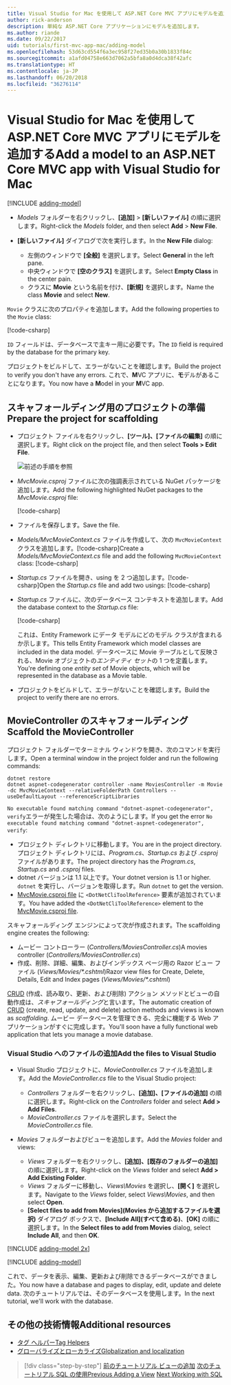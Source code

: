 ```yaml
---
title: Visual Studio for Mac を使用して ASP.NET Core MVC アプリにモデルを追加する
author: rick-anderson
description: 単純な ASP.NET Core アプリケーションにモデルを追加します。
ms.author: riande
ms.date: 09/22/2017
uid: tutorials/first-mvc-app-mac/adding-model
ms.openlocfilehash: 53d63cd554f6a3ec958f27ed35b0a30b1833f84c
ms.sourcegitcommit: a1afd04758e663d7062a5bfa8a0d4dca38f42afc
ms.translationtype: HT
ms.contentlocale: ja-JP
ms.lasthandoff: 06/20/2018
ms.locfileid: "36276114"
---
```

# <a name="add-a-model-to-an-aspnet-core-mvc-app-with-visual-studio-for-mac"></a><span data-ttu-id="fb9b6-103">Visual Studio for Mac を使用して ASP.NET Core MVC アプリにモデルを追加する</span><span class="sxs-lookup"><span data-stu-id="fb9b6-103">Add a model to an ASP.NET Core MVC app with Visual Studio for Mac</span></span>

[!INCLUDE [adding-model](../../includes/mvc-intro/adding-model1.md)]

* <span data-ttu-id="fb9b6-104">*Models* フォルダーを右クリックし、**[追加]** > **[新しいファイル]** の順に選択します。</span><span class="sxs-lookup"><span data-stu-id="fb9b6-104">Right-click the *Models* folder, and then select **Add** > **New File**.</span></span> 
* <span data-ttu-id="fb9b6-105">**[新しいファイル]** ダイアログで次を実行します。</span><span class="sxs-lookup"><span data-stu-id="fb9b6-105">In the **New File** dialog:</span></span>

  * <span data-ttu-id="fb9b6-106">左側のウィンドウで **[全般]** を選択します。</span><span class="sxs-lookup"><span data-stu-id="fb9b6-106">Select **General** in the left pane.</span></span>
  * <span data-ttu-id="fb9b6-107">中央ウィンドウで **[空のクラス]** を選択します。</span><span class="sxs-lookup"><span data-stu-id="fb9b6-107">Select **Empty Class** in the center pain.</span></span>
  * <span data-ttu-id="fb9b6-108">クラスに **Movie** という名前を付け、**[新規]** を選択します。</span><span class="sxs-lookup"><span data-stu-id="fb9b6-108">Name the class **Movie** and select **New**.</span></span>

<span data-ttu-id="fb9b6-109">`Movie` クラスに次のプロパティを追加します。</span><span class="sxs-lookup"><span data-stu-id="fb9b6-109">Add the following properties to the `Movie` class:</span></span>

[!code-csharp[](../../tutorials/first-mvc-app/start-mvc/sample/MvcMovie/Models/MovieNoEF.cs?name=snippet_1)]

<span data-ttu-id="fb9b6-110">`ID` フィールドは、データベースで主キー用に必要です。</span><span class="sxs-lookup"><span data-stu-id="fb9b6-110">The `ID` field is required by the database for the primary key.</span></span>

<span data-ttu-id="fb9b6-111">プロジェクトをビルドして、エラーがないことを確認します。</span><span class="sxs-lookup"><span data-stu-id="fb9b6-111">Build the project to verify you don't have any errors.</span></span> <span data-ttu-id="fb9b6-112">これで、**M**VC アプリに、**モ**デルがあることになります。</span><span class="sxs-lookup"><span data-stu-id="fb9b6-112">You now have a **M**odel in your **M**VC app.</span></span>

## <a name="prepare-the-project-for-scaffolding"></a><span data-ttu-id="fb9b6-113">スキャフォールディング用のプロジェクトの準備</span><span class="sxs-lookup"><span data-stu-id="fb9b6-113">Prepare the project for scaffolding</span></span>

- <span data-ttu-id="fb9b6-114">プロジェクト ファイルを右クリックし、**[ツール]、[ファイルの編集]** の順に選択します。</span><span class="sxs-lookup"><span data-stu-id="fb9b6-114">Right click on the project file, and then select **Tools > Edit File**.</span></span>

  ![前述の手順を参照](adding-model/_static/1.png)

- <span data-ttu-id="fb9b6-116">*MvcMovie.csproj* ファイルに次の強調表示されている NuGet パッケージを追加します。</span><span class="sxs-lookup"><span data-stu-id="fb9b6-116">Add the following highlighted NuGet packages to the *MvcMovie.csproj* file:</span></span>
             
  [!code-csharp[](../first-mvc-app-xplat/start-mvc/sample/MvcMovie/MvcMovie.csproj?highlight=7,10)]

- <span data-ttu-id="fb9b6-117">ファイルを保存します。</span><span class="sxs-lookup"><span data-stu-id="fb9b6-117">Save the file.</span></span>

- <span data-ttu-id="fb9b6-118">*Models/MvcMovieContext.cs* ファイルを作成して、次の `MvcMovieContext` クラスを追加します。[!code-csharp[](../../tutorials/first-mvc-app-xplat/start-mvc/sample/MvcMovie/Models/MvcMovieContext.cs)]</span><span class="sxs-lookup"><span data-stu-id="fb9b6-118">Create a *Models/MvcMovieContext.cs* file and add the following `MvcMovieContext` class:  [!code-csharp[](../../tutorials/first-mvc-app-xplat/start-mvc/sample/MvcMovie/Models/MvcMovieContext.cs)]</span></span>
   
- <span data-ttu-id="fb9b6-119">*Startup.cs* ファイルを開き、using を 2 つ追加します。[!code-csharp[](../../tutorials/first-mvc-app-xplat/start-mvc/sample/MvcMovie/Startup.cs?name=snippet1&highlight=1,2)]</span><span class="sxs-lookup"><span data-stu-id="fb9b6-119">Open the *Startup.cs* file and add two usings:  [!code-csharp[](../../tutorials/first-mvc-app-xplat/start-mvc/sample/MvcMovie/Startup.cs?name=snippet1&highlight=1,2)]</span></span>

- <span data-ttu-id="fb9b6-120">*Startup.cs* ファイルに、次のデータベース コンテキストを追加します。</span><span class="sxs-lookup"><span data-stu-id="fb9b6-120">Add the database context to the *Startup.cs* file:</span></span>

   [!code-csharp[](../../tutorials/first-mvc-app-xplat/start-mvc/sample/MvcMovie/Startup.cs?name=snippet2&highlight=6-7)]

  <span data-ttu-id="fb9b6-121">これは、Entity Framework にデータ モデルにどのモデル クラスが含まれるか示します。</span><span class="sxs-lookup"><span data-stu-id="fb9b6-121">This tells Entity Framework which model classes are included in the data model.</span></span> <span data-ttu-id="fb9b6-122">データベースに Movie テーブルとして反映される、Movie オブジェクトの*エンティティ セット*の 1 つを定義します。</span><span class="sxs-lookup"><span data-stu-id="fb9b6-122">You're defining one *entity set* of Movie objects, which will be represented in the database as a Movie table.</span></span>

- <span data-ttu-id="fb9b6-123">プロジェクトをビルドして、エラーがないことを確認します。</span><span class="sxs-lookup"><span data-stu-id="fb9b6-123">Build the project to verify there are no errors.</span></span>

## <a name="scaffold-the-moviecontroller"></a><span data-ttu-id="fb9b6-124">MovieController のスキャフォールディング</span><span class="sxs-lookup"><span data-stu-id="fb9b6-124">Scaffold the MovieController</span></span>

<span data-ttu-id="fb9b6-125">プロジェクト フォルダーでターミナル ウィンドウを開き、次のコマンドを実行します。</span><span class="sxs-lookup"><span data-stu-id="fb9b6-125">Open a terminal window in the project folder and run the following commands:</span></span>

```
dotnet restore
dotnet aspnet-codegenerator controller -name MoviesController -m Movie -dc MvcMovieContext --relativeFolderPath Controllers --useDefaultLayout --referenceScriptLibraries 
```
<span data-ttu-id="fb9b6-126">`No executable found matching command "dotnet-aspnet-codegenerator", verify`エラーが発生した場合は、次のようにします。</span><span class="sxs-lookup"><span data-stu-id="fb9b6-126">If you get the error `No executable found matching command "dotnet-aspnet-codegenerator", verify`:</span></span>

 * <span data-ttu-id="fb9b6-127">プロジェクト ディレクトリに移動します。</span><span class="sxs-lookup"><span data-stu-id="fb9b6-127">You are in the project directory.</span></span> <span data-ttu-id="fb9b6-128">プロジェクト ディレクトリには、*Program.cs*、*Startup.cs* および *.csproj* ファイルがあります。</span><span class="sxs-lookup"><span data-stu-id="fb9b6-128">The project directory has the *Program.cs*, *Startup.cs* and *.csproj* files.</span></span>
 * <span data-ttu-id="fb9b6-129">dotnet バージョンは 1.1 以上です。</span><span class="sxs-lookup"><span data-stu-id="fb9b6-129">Your dotnet version is 1.1 or higher.</span></span> <span data-ttu-id="fb9b6-130">`dotnet` を実行し、バージョンを取得します。</span><span class="sxs-lookup"><span data-stu-id="fb9b6-130">Run `dotnet` to get the version.</span></span>
 * <span data-ttu-id="fb9b6-131">[MvcMovie.csproj file](#prepare-the-project-for-scaffolding) に `<DotNetCliToolReference>` 要素が追加されています。</span><span class="sxs-lookup"><span data-stu-id="fb9b6-131">You have added the `<DotNetCliToolReference>` element to the [MvcMovie.csproj file](#prepare-the-project-for-scaffolding).</span></span>
 
<!--
> [!NOTE]
> If you get an error when the scaffolding command runs, see [issue 444 in the scaffolding repository](https://github.com/aspnet/scaffolding/issues/444) for a workaround.
-->

<span data-ttu-id="fb9b6-132">スキャフォールディング エンジンによって次が作成されます。</span><span class="sxs-lookup"><span data-stu-id="fb9b6-132">The scaffolding engine creates the following:</span></span>

* <span data-ttu-id="fb9b6-133">ムービー コントローラー (*Controllers/MoviesController.cs*)</span><span class="sxs-lookup"><span data-stu-id="fb9b6-133">A movies controller (*Controllers/MoviesController.cs*)</span></span>
* <span data-ttu-id="fb9b6-134">作成、削除、詳細、編集、およびインデックス ページ用の Razor ビュー ファイル (*Views/Movies/\*.cshtml*)</span><span class="sxs-lookup"><span data-stu-id="fb9b6-134">Razor view files for Create, Delete, Details, Edit and Index pages (*Views/Movies/\*.cshtml*)</span></span>

<span data-ttu-id="fb9b6-135">[CRUD](https://wikipedia.org/wiki/Create,_read,_update_and_delete) (作成、読み取り、更新、および削除) アクション メソッドとビューの自動作成は、*スキャフォールディング*と言います。</span><span class="sxs-lookup"><span data-stu-id="fb9b6-135">The automatic creation of [CRUD](https://wikipedia.org/wiki/Create,_read,_update_and_delete) (create, read, update, and delete) action methods and views is known as *scaffolding*.</span></span> <span data-ttu-id="fb9b6-136">ムービー データベースを管理できる、完全に機能する Web アプリケーションがすぐに完成します。</span><span class="sxs-lookup"><span data-stu-id="fb9b6-136">You'll soon have a fully functional web application that lets you manage a movie database.</span></span>

### <a name="add-the-files-to-visual-studio"></a><span data-ttu-id="fb9b6-137">Visual Studio へのファイルの追加</span><span class="sxs-lookup"><span data-stu-id="fb9b6-137">Add the files to Visual Studio</span></span>

* <span data-ttu-id="fb9b6-138">Visual Studio プロジェクトに、*MovieController.cs* ファイルを追加します。</span><span class="sxs-lookup"><span data-stu-id="fb9b6-138">Add the *MovieController.cs* file to the Visual Studio project:</span></span>

  * <span data-ttu-id="fb9b6-139">*Controllers* フォルダーを右クリックし、**[追加]、[ファイルの追加]** の順に選択します。</span><span class="sxs-lookup"><span data-stu-id="fb9b6-139">Right-click on the *Controllers* folder and select **Add > Add Files**.</span></span>
  * <span data-ttu-id="fb9b6-140">*MovieController.cs* ファイルを選択します。</span><span class="sxs-lookup"><span data-stu-id="fb9b6-140">Select the *MovieController.cs* file.</span></span>

* <span data-ttu-id="fb9b6-141">*Movies* フォルダーおよびビューを追加します。</span><span class="sxs-lookup"><span data-stu-id="fb9b6-141">Add the *Movies* folder and views:</span></span>

  * <span data-ttu-id="fb9b6-142">*Views* フォルダーを右クリックし、**[追加]、[既存のフォルダーの追加]** の順に選択します。</span><span class="sxs-lookup"><span data-stu-id="fb9b6-142">Right-click on the *Views* folder and select **Add > Add Existing Folder**.</span></span>
  * <span data-ttu-id="fb9b6-143">*Views* フォルダーに移動し、*Views\Movies* を選択し、**[開く]** を選択します。</span><span class="sxs-lookup"><span data-stu-id="fb9b6-143">Navigate to the *Views* folder, select *Views\Movies*, and then select **Open**.</span></span>
  * <span data-ttu-id="fb9b6-144">**[Select files to add from Movies]\(Movies から追加するファイルを選択\)** ダイアログ ボックスで、**[Include All]\(すべて含める\)**、**[OK]** の順に選択します。</span><span class="sxs-lookup"><span data-stu-id="fb9b6-144">In the **Select files to add from Movies** dialog, select **Include All**, and then **OK**.</span></span>

[!INCLUDE [adding-model 2x](../../includes/mvc-intro/adding-model2xp.md)]

[!INCLUDE [adding-model](../../includes/mvc-intro/adding-model3.md)]

<span data-ttu-id="fb9b6-145">これで、データを表示、編集、更新および削除できるデータベースができました。</span><span class="sxs-lookup"><span data-stu-id="fb9b6-145">You now have a database and pages to display, edit, update and delete data.</span></span> <span data-ttu-id="fb9b6-146">次のチュートリアルでは、そのデータベースを使用します。</span><span class="sxs-lookup"><span data-stu-id="fb9b6-146">In the next tutorial, we'll work with the database.</span></span>

## <a name="additional-resources"></a><span data-ttu-id="fb9b6-147">その他の技術情報</span><span class="sxs-lookup"><span data-stu-id="fb9b6-147">Additional resources</span></span>

* [<span data-ttu-id="fb9b6-148">タグ ヘルパー</span><span class="sxs-lookup"><span data-stu-id="fb9b6-148">Tag Helpers</span></span>](xref:mvc/views/tag-helpers/intro)
* [<span data-ttu-id="fb9b6-149">グローバライズとローカライズ</span><span class="sxs-lookup"><span data-stu-id="fb9b6-149">Globalization and localization</span></span>](xref:fundamentals/localization)

> [!div class="step-by-step"]
> <span data-ttu-id="fb9b6-150">[前のチュートリアル ビューの追加](adding-view.md)
> [次のチュートリアル SQL の使用](working-with-sql.md)</span><span class="sxs-lookup"><span data-stu-id="fb9b6-150">[Previous Adding a View](adding-view.md)
[Next Working with SQL](working-with-sql.md)</span></span>  
